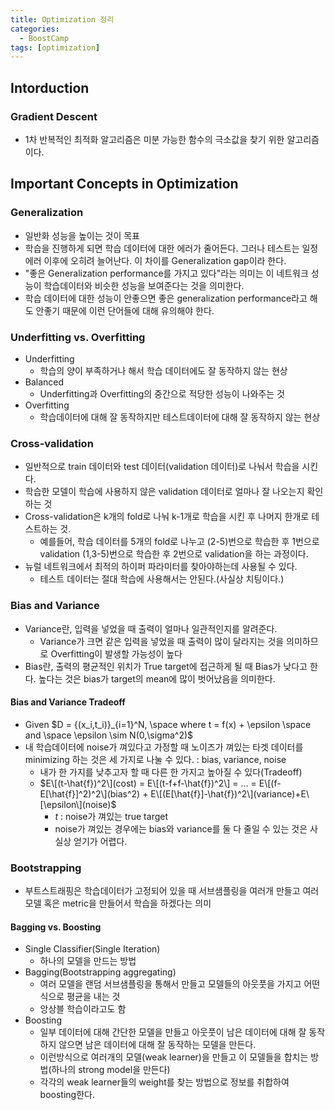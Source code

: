 ```yaml
---
title: Optimization 정리
categories:
  - BoostCamp
tags: [optimization]
---
```

## Intorduction

### Gradient Descent
- 1차 반복적인 최적화 알고리즘은 미분 가능한 함수의 극소값을 찾기 위한 알고리즘이다.

## Important Concepts in Optimization

### Generalization
- 일반화 성능을 높이는 것이 목표
- 학습을 진행하게 되면 학습 데이터에 대한 에러가 줄어든다. 그러나 테스트는 일정 에러 이후에 오히려 늘어난다. 이 차이를 Generalization gap이라 한다.
- "좋은 Generalization performance를 가지고 있다"라는 의미는 이 네트워크 성능이 학습데이터와 비슷한 성능을 보여준다는 것을 의미한다.
- 학습 데이터에 대한 성능이 안좋으면 좋은 generalization performance라고 해도 안좋기 때문에 이런 단어들에 대해 유의해야 한다.

### Underfitting vs. Overfitting
- Underfitting
    - 학습의 양이 부족하거나 해서 학습 데이터에도 잘 동작하지 않는 현상
- Balanced
    - Underfitting과 Overfitting의 중간으로 적당한 성능이 나와주는 것
- Overfitting
    - 학습데이터에 대해 잘 동작하지만 테스트데이터에 대해 잘 동작하지 않는 현상

### Cross-validation
- 일반적으로 train 데이터와 test 데이터(validation 데이터)로 나눠서 학습을 시킨다.
- 학습한 모델이 학습에 사용하지 않은 validation 데이터로 얼마나 잘 나오는지 확인하는 것
- Cross-validation은 k개의 fold로 나눠 k-1개로 학습을 시킨 후 나머지 한개로 테스트하는 것.
    - 예를들어, 학습 데이터를 5개의 fold로 나누고 (2-5)번으로 학습한 후 1번으로 validation (1,3-5)번으로 학습한 후 2번으로 validation을 하는 과정이다.
- 뉴럴 네트워크에서 최적의 하이퍼 파라미터를 찾아야하는데 사용될 수 있다.
    - 테스트 데이터는 절대 학습에 사용해서는 안된다.(사실상 치팅이다.)

### Bias and Variance
- Variance란, 입력을 넣었을 때 출력이 얼마나 일관적인지를 알려준다.
    - Variance가 크면 같은 입력을 넣었을 때 출력이 많이 달라지는 것을 의미하므로 Overfitting이 발생할 가능성이 높다
- Bias란, 출력의 평균적인 위치가 True target에 접근하게 될 때 Bias가 낮다고 한다. 높다는 것은 bias가 target의 mean에 많이 벗어났음을 의미한다.

#### Bias and Variance Tradeoff
- Given $D = {(x_i,t_i)}_{i=1}^N, \space where t = f(x) + \epsilon \space and \space \epsilon \sim N(0,\sigma^2)$
- 내 학습데이터에 noise가 껴있다고 가정할 때 노이즈가 껴있는 타겟 데이터를 minimizing 하는 것은 세 가지로 나눌 수 있다. : bias, variance, noise
    - 내가 한 가지를 낮추고자 할 때 다른 한 가지고 높아질 수 있다(Tradeoff)
    - $E\[(t-\hat{f})^2\](cost) = E\[(t-f+f-\hat{f})^2\] = ... = E\[(f-E[\hat{f}]^2)^2\](bias^2) + E\[(E[\hat{f}]-\hat{f})^2\](variance)+E\[\epsilon\](noise)$
        - $t$ : noise가 껴있는 true target
        - noise가 껴있는 경우에는 bias와 variance를 둘 다 줄일 수 있는 것은 사실상 얻기가 어렵다.

### Bootstrapping
- 부트스트래핑은 학습데이터가 고정되어 있을 때 서브샘플링을 여러개 만들고 여러 모델 혹은 metric을 만들어서 학습을 하겠다는 의미

#### Bagging vs. Boosting
- Single Classifier(Single Iteration)
    - 하나의 모델을 만드는 방법
- Bagging(Bootstrapping aggregating)
    - 여러 모델을 랜덤 서브샘플링을 통해서 만들고 모델들의 아웃풋을 가지고 어떤식으로 평균을 내는 것
    - 앙상블 학습이라고도 함
- Boosting
    - 일부 데이터에 대해 간단한 모델을 만들고 아웃풋이 남은 데이터에 대해 잘 동작하지 않으면 남은 데이터에 대해 잘 동작하는 모델을 만든다.
    - 이런방식으로 여러개의 모델(weak learner)을 만들고 이 모델들을 합치는 방법(하나의 strong model을 만든다)
    - 각각의 weak learner들의 weight를 찾는 방법으로 정보를 취합하여 boosting한다.